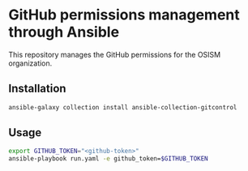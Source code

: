 # GitHub permissions management through Ansible

This repository manages the GitHub permissions for the OSISM organization.

## Installation

```sh
ansible-galaxy collection install ansible-collection-gitcontrol
```

## Usage

```sh
export GITHUB_TOKEN="<github-token>"
ansible-playbook run.yaml -e github_token=$GITHUB_TOKEN
```
